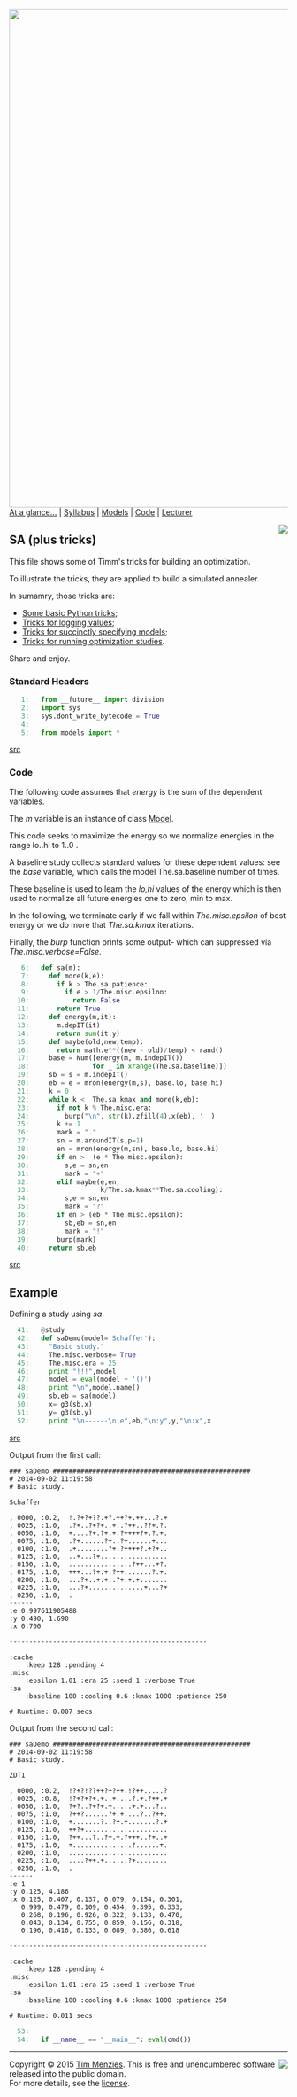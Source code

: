 [<img width=900 src="https://raw.githubusercontent.com/txt/mase/master/img/banner1.png">](https://github.com/txt/mase/blob/master/README.md)   
[At a glance...](https://github.com/txt/mase/blob/master/OVERVIEW.md) |
[Syllabus](https://github.com/txt/mase/blob/master/SYLLABUS.md) |
[Models](https://github.com/txt/mase/blob/master/MODELS.md) |
[Code](https://github.com/txt/mase/tree/master/src) |
[Lecturer](http://menzies.us) 


<a href="sa.py"><img align=right src="https://raw.githubusercontent.com/txt/mase/master/img/py.png"></a>

## SA (plus tricks)

This file shows some
of Timm's tricks for building an optimization.

To illustrate the tricks, they are applied to 
build a simulated annealer.

In sumamry, those tricks are:

+ [Some basic Python tricks](basepy);
+ [Tricks for logging values](logpy);
+ [Tricks for succinctly specifying models](modelspy);
+ [Tricks for running optimization studies](optimizepy).

Share and enjoy.


### Standard Headers
````python
   1:   from __future__ import division
   2:   import sys
   3:   sys.dont_write_bytecode = True
   4:   
   5:   from models import *
````
<a href="sa.py#L22-L28">src</a>

### Code

The following code assumes that _energy_ is the 
sum of the dependent variables.

The _m_ variable is an instance of class [Model](modelspy).

This code seeks to maximize the energy
so we normalize energies
in the range lo..hi  to 1..0 .

A baseline study collects standard values for these
dependent values: see the _base_ variable, which calls the
model The.sa.baseline number of times. 

These baseline is
used to learn the _lo,hi_ values of the energy
which is then used to normalize all future energies
one to zero, min to max.

In the following, we terminate early if we fall within
_The.misc.epsilon_ of best energy or we do more
that _The.sa.kmax_ iterations.
 
Finally, the _burp_ function prints some output- which can
suppressed via _The.misc.verbose=False_.

````python
   6:   def sa(m):
   7:     def more(k,e):
   8:       if k > The.sa.patience:
   9:         if e > 1/The.misc.epsilon:
  10:           return False
  11:       return True
  12:     def energy(m,it): 
  13:       m.depIT(it)
  14:       return sum(it.y) 
  15:     def maybe(old,new,temp): 
  16:       return math.e**((new - old)/temp) < rand()  
  17:     base = Num([energy(m, m.indepIT()) 
  18:                for _ in xrange(The.sa.baseline)])
  19:     sb = s = m.indepIT()
  20:     eb = e = mron(energy(m,s), base.lo, base.hi)
  21:     k = 0
  22:     while k <  The.sa.kmax and more(k,eb):
  23:       if not k % The.misc.era: 
  24:         burp("\n", str(k).zfill(4),x(eb), ' ') 
  25:       k += 1
  26:       mark = "."
  27:       sn = m.aroundIT(s,p=1)
  28:       en = mron(energy(m,sn), base.lo, base.hi)
  29:       if en >  (e * The.misc.epsilon):
  30:         s,e = sn,en
  31:         mark = "+"
  32:       elif maybe(e,en, 
  33:                  k/The.sa.kmax**The.sa.cooling):
  34:         s,e = sn,en
  35:         mark = "?"
  36:       if en > (eb * The.misc.epsilon):
  37:         sb,eb = sn,en
  38:         mark = "!"
  39:       burp(mark)
  40:     return sb,eb    
````
<a href="sa.py#L57-L93">src</a>

## Example

Defining a study using _sa_.

````python
  41:   @study
  42:   def saDemo(model='Schaffer'):
  43:     "Basic study."
  44:     The.misc.verbose= True
  45:     The.misc.era = 25
  46:     print "!!!",model
  47:     model = eval(model + '()')
  48:     print "\n",model.name()
  49:     sb,eb = sa(model)
  50:     x= g3(sb.x)
  51:     y= g3(sb.y)
  52:     print "\n------\n:e",eb,"\n:y",y,"\n:x",x
````
<a href="sa.py#L99-L112">src</a>

Output from the first call:


    ### saDemo ##################################################
    # 2014-09-02 11:19:58
    # Basic study.
    
    Schaffer
    
    , 0000, :0.2,  !.?+?+??.+?.++?+.++...?.+
    , 0025, :1.0,  .?+..?+?+..+..?++..??+.?.
    , 0050, :1.0,  +....?+.?+.+.?++++?+.?.+.
    , 0075, :1.0,  .?+......?+..?+......+...
    , 0100, :1.0,  .+........?+.?++++?.+?+..
    , 0125, :1.0,  ..+...?+.................
    , 0150, :1.0,  ................?++...+?.
    , 0175, :1.0,  +++...?+.+.?++.......?.+.
    , 0200, :1.0,  ...?+..+.+..?+.+.+.......
    , 0225, :1.0,  ...?+..............+...?+
    , 0250, :1.0,  .
    ------
    :e 0.997611905488 
    :y 0.490, 1.690 
    :x 0.700
    
    --------------------------------------------------
    
    :cache
        :keep 128 :pending 4 
    :misc
        :epsilon 1.01 :era 25 :seed 1 :verbose True 
    :sa
        :baseline 100 :cooling 0.6 :kmax 1000 :patience 250 
    
    # Runtime: 0.007 secs
    
Output from the second call:

    ### saDemo ##################################################
    # 2014-09-02 11:19:58
    # Basic study.
    
    ZDT1
    
    , 0000, :0.2,  !?+?!??++?+?++.!?++.....?
    , 0025, :0.8,  !?+?+?+.+..+....?.+.?++.+
    , 0050, :1.0,  ?+?..?+?+.+.....+.+...?..
    , 0075, :1.0,  ?++?......?+.+....?..?++.
    , 0100, :1.0,  +.......?..?+.+.......?.+
    , 0125, :1.0,  ++?+.....................
    , 0150, :1.0,  ?++...?..?+.+.?+++..?+..+
    , 0175, :1.0,  +...............?......+.
    , 0200, :1.0,  .........................
    , 0225, :1.0,  ....?++.+......?+........
    , 0250, :1.0,  .
    ------
    :e 1 
    :y 0.125, 4.186 
    :x 0.125, 0.407, 0.137, 0.079, 0.154, 0.301, 
       0.999, 0.479, 0.109, 0.454, 0.395, 0.333, 
       0.268, 0.196, 0.926, 0.322, 0.133, 0.470, 
       0.043, 0.134, 0.755, 0.859, 0.156, 0.318, 
       0.196, 0.416, 0.133, 0.089, 0.386, 0.618
    
    --------------------------------------------------
    
    :cache
        :keep 128 :pending 4 
    :misc
        :epsilon 1.01 :era 25 :seed 1 :verbose True 
    :sa
        :baseline 100 :cooling 0.6 :kmax 1000 :patience 250 
    
    # Runtime: 0.011 secs
````python
  53:   
  54:   if __name__ == "__main__": eval(cmd())
````


_________

<img align=right src="https://raw.githubusercontent.com/txt/mase/master/img/pd-icon.png">Copyright © 2015 [Tim Menzies](http://menzies.us).
This is free and unencumbered software released into the public domain.   
For more details, see the [license](https://github.com/txt/mase/blob/master/LICENSE.md).

